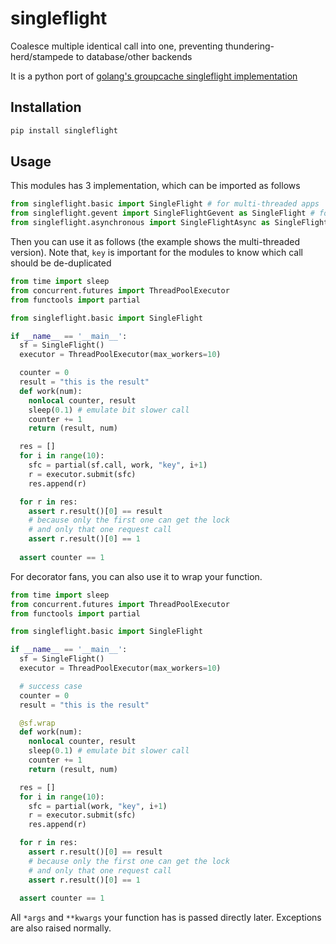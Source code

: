 # singleflight

Coalesce multiple identical call into one, preventing thundering-herd/stampede to database/other backends

It is a python port of [golang's groupcache singleflight implementation](https://github.com/golang/groupcache/blob/master/singleflight/singleflight.go)

Installation
-----------------------

```python
pip install singleflight
```

Usage
-----------------------

This modules has 3 implementation, which can be imported as follows

```python
from singleflight.basic import SingleFlight # for multi-threaded apps
from singleflight.gevent import SingleFlightGevent as SingleFlight # for gevent apps
from singleflight.asynchronous import SingleFlightAsync as SingleFlight # for asyncio/curio apps
```

Then you can use it as follows (the example shows the multi-threaded version). Note that, `key` is important for the modules to know which call should be de-duplicated

```python
from time import sleep
from concurrent.futures import ThreadPoolExecutor
from functools import partial

from singleflight.basic import SingleFlight

if __name__ == '__main__':
  sf = SingleFlight()
  executor = ThreadPoolExecutor(max_workers=10)

  counter = 0
  result = "this is the result"
  def work(num):
    nonlocal counter, result
    sleep(0.1) # emulate bit slower call
    counter += 1
    return (result, num)

  res = []
  for i in range(10):
    sfc = partial(sf.call, work, "key", i+1)
    r = executor.submit(sfc)
    res.append(r)

  for r in res:
    assert r.result()[0] == result
    # because only the first one can get the lock
    # and only that one request call
    assert r.result()[0] == 1
  
  assert counter == 1
```

For decorator fans, you can also use it to wrap your function.

```python
from time import sleep
from concurrent.futures import ThreadPoolExecutor
from functools import partial

from singleflight.basic import SingleFlight

if __name__ == '__main__':
  sf = SingleFlight()
  executor = ThreadPoolExecutor(max_workers=10)

  # success case
  counter = 0
  result = "this is the result"

  @sf.wrap
  def work(num):
    nonlocal counter, result
    sleep(0.1) # emulate bit slower call
    counter += 1
    return (result, num)

  res = []
  for i in range(10):
    sfc = partial(work, "key", i+1)
    r = executor.submit(sfc)
    res.append(r)

  for r in res:
    assert r.result()[0] == result
    # because only the first one can get the lock
    # and only that one request call
    assert r.result()[0] == 1
  
  assert counter == 1
```

All `*args` and `**kwargs` your function has is passed directly later. Exceptions are also raised normally.
